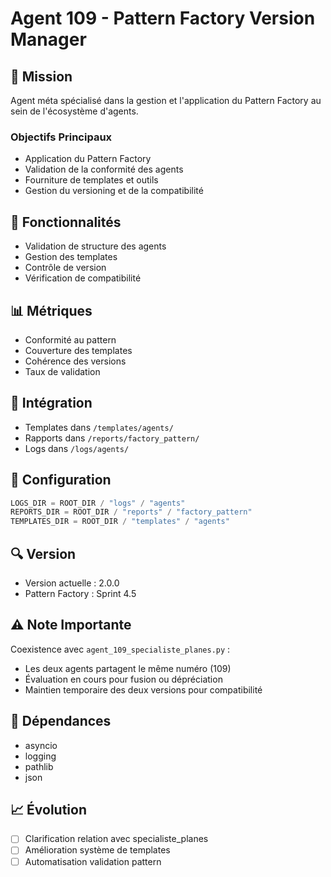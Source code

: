 # Agent 109 - Pattern Factory Version Manager

## 🎯 Mission
Agent méta spécialisé dans la gestion et l'application du Pattern Factory au sein de l'écosystème d'agents.

### Objectifs Principaux
- Application du Pattern Factory
- Validation de la conformité des agents
- Fourniture de templates et outils
- Gestion du versioning et de la compatibilité

## 🔧 Fonctionnalités
- Validation de structure des agents
- Gestion des templates
- Contrôle de version
- Vérification de compatibilité

## 📊 Métriques
- Conformité au pattern
- Couverture des templates
- Cohérence des versions
- Taux de validation

## 🔄 Intégration
- Templates dans `/templates/agents/`
- Rapports dans `/reports/factory_pattern/`
- Logs dans `/logs/agents/`

## 📝 Configuration
```python
LOGS_DIR = ROOT_DIR / "logs" / "agents"
REPORTS_DIR = ROOT_DIR / "reports" / "factory_pattern"
TEMPLATES_DIR = ROOT_DIR / "templates" / "agents"
```

## 🔍 Version
- Version actuelle : 2.0.0
- Pattern Factory : Sprint 4.5

## ⚠️ Note Importante
Coexistence avec `agent_109_specialiste_planes.py` :
- Les deux agents partagent le même numéro (109)
- Évaluation en cours pour fusion ou dépréciation
- Maintien temporaire des deux versions pour compatibilité

## 🔗 Dépendances
- asyncio
- logging
- pathlib
- json

## 📈 Évolution
- [ ] Clarification relation avec specialiste_planes
- [ ] Amélioration système de templates
- [ ] Automatisation validation pattern 
